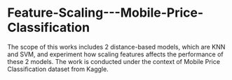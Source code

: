 # Feature-Scaling---Mobile-Price-Classification
The scope of this works includes 2 distance-based models, which are KNN and SVM, and experiment how scaling features affects the performance of these 2 models. The work is conducted under the context of Mobile Price Classification dataset from Kaggle.

